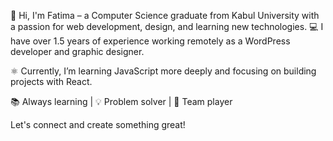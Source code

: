 👋 Hi, I'm Fatima – a Computer Science graduate from Kabul University with a passion for web development, design, and learning new technologies.
💻 I have over 1.5 years of experience working remotely as a WordPress developer and graphic designer.

⚛️ Currently, I’m learning JavaScript more deeply and focusing on building projects with React.

📚 Always learning | 💡 Problem solver | 🤝 Team player

Let's connect and create something great!
